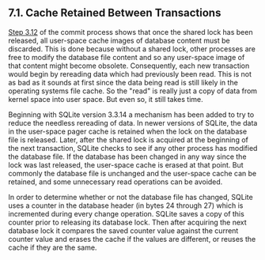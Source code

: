 ## 7\.1\.  Cache Retained Between Transactions


[Step 3\.12](#section_3_12) of the commit process shows
that once the shared lock has been released, all user\-space cache
images of database content must be discarded. This is done because
without a shared lock, other processes are free to modify the database
file content and so any user\-space image of that content might become
obsolete. Consequently, each new transaction would begin by rereading
data which had previously been read. This is not as bad as it sounds
at first since the data being read is still likely in the operating
systems file cache. So the "read" is really just a copy of data
from kernel space into user space. But even so, it still takes time.


Beginning with SQLite version 3\.3\.14 a mechanism has been added
to try to reduce the needless rereading of data. In newer versions
of SQLite, the data in the user\-space pager cache is retained when
the lock on the database file is released. Later, after the
shared lock is acquired at the beginning of the next transaction,
SQLite checks to see if any other process has modified the database
file. If the database has been changed in any way since the lock
was last released, the user\-space cache is erased at that point.
But commonly the database file is unchanged and the user\-space cache
can be retained, and some unnecessary read operations can be avoided.


In order to determine whether or not the database file has changed,
SQLite uses a counter in the database header (in bytes 24 through 27\)
which is incremented during every change operation. SQLite saves a copy
of this counter prior to releasing its database lock. Then after
acquiring the next database lock it compares the saved counter value
against the current counter value and erases the cache if the values
are different, or reuses the cache if they are the same.



